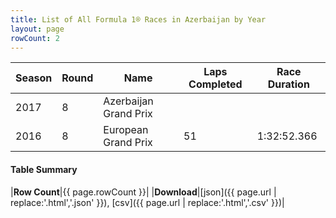 ```yaml
---
title: List of All Formula 1® Races in Azerbaijan by Year
layout: page
rowCount: 2
---
```


| Season | Round | Name | Laps Completed | Race Duration |
|--|--|--|--|--|
| 2017 | 8 | Azerbaijan Grand Prix |   |   |
| 2016 | 8 | European Grand Prix | 51 | 1:32:52.366 |

#### Table Summary

|**Row Count**|{{ page.rowCount }}|
|**Download**|[json]({{ page.url | replace:'.html','.json' }}), [csv]({{ page.url | replace:'.html','.csv' }})|
